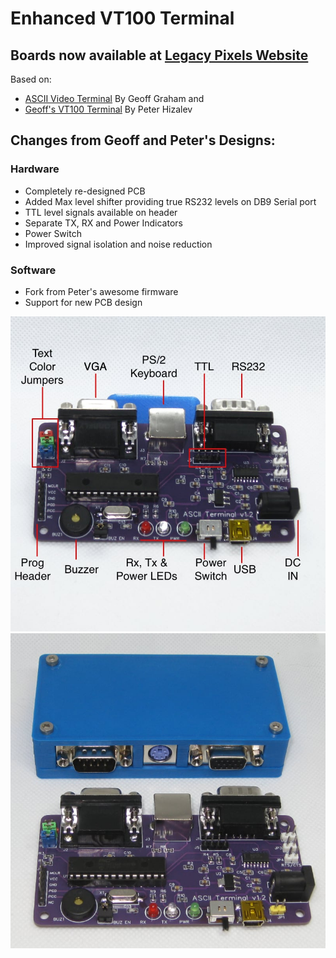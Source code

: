# Enhanced VT100 Terminal

## Boards now available at [Legacy Pixels Website](https://www.legacypixels.com/)

Based on:
* [ASCII Video Terminal](https://geoffg.net/terminal.html) By Geoff Graham
and
* [Geoff's VT100 Terminal](https://github.com/petrohi/terminal) By Peter Hizalev


## Changes from Geoff and Peter's Designs:

### Hardware
* Completely re-designed PCB
* Added Max level shifter providing true RS232 levels on DB9 Serial port
* TTL level signals available on header
* Separate TX, RX and Power Indicators
* Power Switch
* Improved signal isolation and noise reduction

### Software
* Fork from Peter's awesome firmware
* Support for new PCB design


![Hardware Features](/doc/vt100_labeled_800x800.jpg)
![Case](/doc/vt100_case_800x800.jpg)
